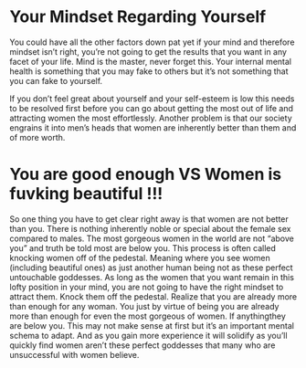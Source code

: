 
# Your Mindset Regarding Yourself
You could have all the other factors down pat yet if your
mind and therefore mindset isn’t right, you’re not going to
get the results that you want in any facet of your life.
Mind is the master, never forget this. Your internal mental
health is something that you may fake to others but it’s
not something that you can fake to yourself.

If you don’t feel great about yourself and your self-esteem
is low this needs to be resolved first before you can go
about getting the most out of life and attracting women
the most effortlessly. Another problem is that our society
engrains it into men’s heads that women are inherently
better than them and of more worth.

# You are good enough VS Women is fuvking beautiful !!!

So one thing you have to get clear right away is that
women are not better than you. There is nothing
inherently noble or special about the female sex compared
to males. The most gorgeous women in the world are not
“above you” and truth be told most are below you. This
process is often called knocking women off of the
pedestal. Meaning where you see women (including
beautiful ones) as just another human being not as these
perfect untouchable goddesses.
As long as the women that you want remain in this lofty
position in your mind, you are not going to have the right
mindset to attract them. Knock them off the pedestal.
Realize that you are already more than enough for any
woman.
You just by virtue of being you are already more than
enough for even the most gorgeous of women. If anythingthey are below you. This may not make sense at first but
it’s an important mental schema to adapt. And as you gain
more experience it will solidify as you’ll quickly find
women aren’t these perfect goddesses that many who are
unsuccessful with women believe.
